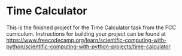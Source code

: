 # Time Calculator

This is the finished project for the Time Calculator task from the FCC curriculum. Instructions for building your project can be found at https://www.freecodecamp.org/learn/scientific-computing-with-python/scientific-computing-with-python-projects/time-calculator
